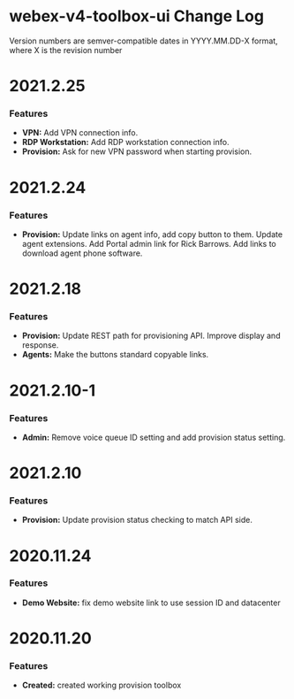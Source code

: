 # webex-v4-toolbox-ui Change Log

Version numbers are semver-compatible dates in YYYY.MM.DD-X format,
where X is the revision number

# 2021.2.25

### Features
* **VPN:** Add VPN connection info.
* **RDP Workstation:** Add RDP workstation connection info.
* **Provision:** Ask for new VPN password when starting provision.


# 2021.2.24

### Features
* **Provision:** Update links on agent info, add copy button to them. Update
agent extensions. Add Portal admin link for Rick Barrows. Add links to download
agent phone software.


# 2021.2.18

### Features
* **Provision:** Update REST path for provisioning API. Improve display and response.
* **Agents:** Make the buttons standard copyable links.


# 2021.2.10-1

### Features
* **Admin:** Remove voice queue ID setting and add provision status setting.


# 2021.2.10

### Features
* **Provision:** Update provision status checking to match API side.


# 2020.11.24

### Features
* **Demo Website:** fix demo website link to use session ID and datacenter


# 2020.11.20

### Features
* **Created:** created working provision toolbox
